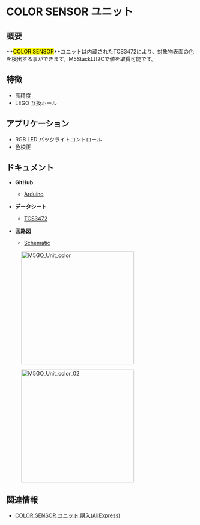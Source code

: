 # COLOR SENSOR ユニット



## 概要

**<mark>COLOR SENSOR</mark>**ユニットは内蔵されたTCS3472により、対象物表面の色を検出する事ができます。M5StackはI2Cで値を取得可能です。

## 特徴

- 高精度
- LEGO 互換ホール

## アプリケーション

- RGB LED バックライトコントロール
- 色校正

## ドキュメント

- **GitHub**
  - [Arduino](https://github.com/m5stack/M5Stack/tree/master/examples/Unit/Color)

- **データシート**
  - [TCS3472](https://pdf1.alldatasheet.com/datasheet-pdf/view/560511/AMSCO/TCS3472.html)

- **回路図**
  - [Schematic](https://github.com/m5stack/M5Stack)

<figure>
  <img src="assets/img/product_pics/unit/M5GO_Unit_color.png" alt="M5GO_Unit_color" height="300px" width="300px">
</figure>
<figure>
  <img src="assets/img/product_pics/unit/M5GO_Unit_color_02.png" alt="M5GO_Unit_color_02" height="300px" width="300px">
</figure>

## 関連情報

- [COLOR SENSOR ユニット 購入(AliExpress)](https://www.aliexpress.com/store/product/M5Stack-TCS34725-RGB-I2C/3226069_32946957647.html)
